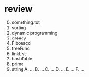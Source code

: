 # review

0. something.txt
1. sorting
2. dynamic programming
3. greedy
4. Fibonacci
5. treeFunc
6. linkList
7. hashTable
8. prime
9. string
A. ...
B. ...
C. ...
D. ...
E. ...
F. ...
